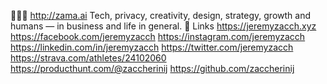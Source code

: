 👷‍♂️🏢 http://zama.ai
Tech, privacy, creativity, design, strategy, growth and humans — in business and life in general.
🔗 Links
https://jeremyzacch.xyz
https://facebook.com/jeremyzacch
https://instagram.com/jeremyzacch
https://linkedin.com/in/jeremyzacch
https://twitter.com/jeremyzacch
https://strava.com/athletes/24102060
https://producthunt.com/@zaccherinij
https://github.com/zaccherinij
